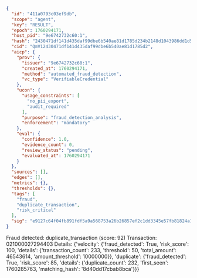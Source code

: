 ```json
{
  "id": "411a0793c03ef9db",
  "scope": "agent",
  "key": "RESULT",
  "epoch": 1760294171,
  "host_pid": "9e6742732c60:1",
  "hash": "2430471df141d435daf99dbe6b540ae81d1785d234b2148d1043986dd1d555a0",
  "cid": "QmV12430471df141d435daf99dbe6b540ae81d1785d2",
  "aicp": {
    "prov": {
      "issuer": "9e6742732c60:1",
      "created_at": 1760294171,
      "method": "automated_fraud_detection",
      "vc_type": "VerifiableCredential"
    },
    "ucon": {
      "usage_constraints": [
        "no_pii_export",
        "audit_required"
      ],
      "purpose": "fraud_detection_analysis",
      "enforcement": "mandatory"
    },
    "eval": {
      "confidence": 1.0,
      "evidence_count": 0,
      "review_status": "pending",
      "evaluated_at": 1760294171
    }
  },
  "sources": [],
  "edges": [],
  "metrics": {},
  "thresholds": {},
  "tags": [
    "fraud",
    "duplicate_transaction",
    "risk_critical"
  ],
  "sig": "e9127c64f04fb891fdf5a9a568753a26b26857ef2c1dd3345e57fb81824a19f8"
}
```

Fraud detected: duplicate_transaction (score: 92)
Transaction: 021000027294403
Details: {'velocity': {'fraud_detected': True, 'risk_score': 100, 'details': {'transaction_count': 233, 'threshold': 50, 'total_amount': 46543614, 'amount_threshold': 10000000}}, 'duplicate': {'fraud_detected': True, 'risk_score': 85, 'details': {'duplicate_count': 232, 'first_seen': 1760285763, 'matching_hash': '8d40dd17cbab8bca'}}}